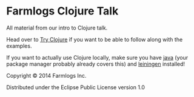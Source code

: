 # Farmlogs Clojure Talk

All material from our intro to Clojure talk.

Head over to [Try Clojure](http://www.tryclj.com/) if you want to be able to follow along with the examples.

If you want to actually use Clojure locally, make sure you have [java](http://www.oracle.com/technetwork/java/javase/downloads/index.html) (your package manager probably already covers this) and [leiningen](http://leiningen.org/) installed!

Copyright © 2014 Farmlogs Inc.

Distributed under the Eclipse Public License version 1.0